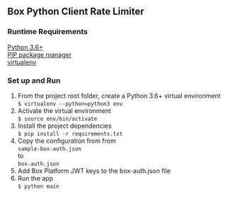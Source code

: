 ## Box Python Client Rate Limiter
### Runtime Requirements  
[Python 3.6+](https://www.python.org/downloads/)  
[PIP package manager](https://pip.pypa.io/en/stable/installing/)  
[virtualenv](https://virtualenv.pypa.io/en/latest/)  
### Set up and Run  
1. From the project root folder, create a Python 3.6+ virtual environment  
`$ virtualenv --python=python3 env`  
2. Activate the virtual environment  
`$ source env/bin/activate`  
3. Install the project dependencies  
`$ pip install -r requirements.txt`  
4. Copy the configuration from from  
`sample-box-auth.json`  
to  
`box-auth.json`  
5. Add Box Platform JWT keys to the box-auth.json file  
6. Run the app  
`$ python main`  